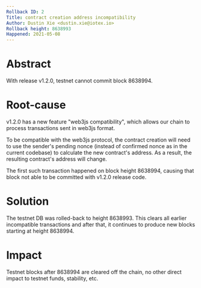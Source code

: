 ```yaml
---
Rollback ID: 2
Title: contract creation address incompatibility
Author: Dustin Xie <dustin.xie@iotex.io>
Rollback height: 8638993
Happened: 2021-05-08
---
```


# Abstract
With release v1.2.0, testnet cannot commit block 8638994.

# Root-cause
v1.2.0 has a new feature "web3js compatibility", which allows our chain to
process transactions sent in web3js format.

To be compatible with the web3js protocol, the contract creation will need to
use the sender's pending nonce (instead of confirmed nonce as in the current
codebase) to calculate the new contract's address. As a result, the resulting
contract's address will change.

The first such transaction happened on block height 8638994, causing that block
not able to be committed with v1.2.0 release code.   

# Solution
The testnet DB was rolled-back to height 8638993. This clears all earlier
incompatible transactions and after that, it continues to produce new blocks
starting at height 8638994.

# Impact
Testnet blocks after 8638994 are cleared off the chain, no other direct impact
to testnet funds, stability, etc.
